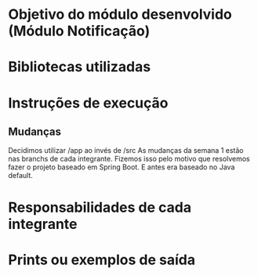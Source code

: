 # Objetivo do módulo desenvolvido (Módulo Notificação)

# Bibliotecas utilizadas

# Instruções de execução

## Mudanças
Decidimos utilizar /app ao invés de /src
As mudanças da semana 1 estão nas branchs de cada integrante.
Fizemos isso pelo motivo que resolvemos fazer o projeto baseado em Spring Boot.
E antes era baseado no Java default.
# Responsabilidades de cada integrante

# Prints ou exemplos de saída